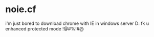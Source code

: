 # noie.cf
i'm just bored to download chrome with IE in windows server D:
fk u enhanced protected mode !@#%!#@
